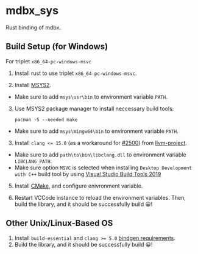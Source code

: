 # mdbx_sys

Rust binding of mdbx.

## Build Setup (for Windows)

For triplet `x86_64-pc-windows-msvc`

1. Install rust to use triplet `x86_64-pc-windows-msvc`.

2. Install [MSYS2](https://www.msys2.org/).

- Make sure to add `msys\usr\bin` to environment variable `PATH`.

3. Use MSYS2 package manager to install neccessary build tools:

   ```{bash}
   pacman -S --needed make
   ```

- Make sure to add `msys\mingw64\bin` to environment variable `PATH`.

3. Install `clang <= 15.0` (as a workaround for [#2500](https://github.com/rust-lang/rust-bindgen/issues/2500#issuecomment-1640545912)) from [llvm-project](https://github.com/llvm/llvm-project/releases/tag/llvmorg-15.0.7).

- Make sure to add `path\to\bin\libclang.dll` to environment variable `LIBCLANG_PATH`.
- Make sure option `MSVC` is selected when installing `Desktop Development with C++` build tool by using [Visual Studio Build Tools 2019](https://visualstudio.microsoft.com/thank-you-downloading-visual-studio/?sku=BuildTools&rel=16)

5. Install [CMake](https://cmake.org/download/), and configure enivronment variable.

6. Restart VCCode instance to reload the environment variables. Then, build the library, and it should be successfully build 😀!

<!-- [Broken] For triplet `x86_64-pc-windows-gnu`
1. Install rust to use triplet `x86_64-pc-windows-gnu`.

2. Install [MSYS2](https://www.msys2.org/).

- Make sure to add `msys\usr\bin` to environment variable `PATH`.

3. Use MSYS2 package manager to install neccessary build tools:

   ```{bash}
   pacman -S --needed make mingw-w64-x86_64-cmake mingw-w64-x86_64-rust mingw-w64-x86-64-clang
   ```

- Make sure to add `msys\mingw64\bin` to environment variable `PATH`.
- Make sure to add `path\to\bin\libclang.dll` to environment variable `LIBCLANG_PATH`.

4. Restart VCCode instance to reload the environment variables. Then, build the library, and it should be successfully build 😀! -->

## Other Unix/Linux-Based OS

1. Install `build-essential` and `clang >= 5.0` [bindgen requirements](https://rust-lang.github.io/rust-bindgen/requirements.html).
2. Build the library, and it should be successfully build 😀!
